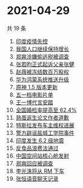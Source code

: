 # 2021-04-29

共 19 条

<!-- BEGIN ZHIHUSEARCH -->
<!-- 最后更新时间 Thu Apr 29 2021 17:09:40 GMT+0800 (China Standard Time) -->
1. [印度疫情失控](https://www.zhihu.com/search?q=印度疫情)
1. [我国人口继续保持增长](https://www.zhihu.com/search?q=人口普查)
1. [郑爽涉嫌偷逃税被调查](https://www.zhihu.com/search?q=郑爽被调查)
1. [张若昀正式起诉父亲张健](https://www.zhihu.com/search?q=张若昀)
1. [赵薇被冻结数百万股权](https://www.zhihu.com/search?q=赵薇)
1. [华为鸿蒙系统推送升级](https://www.zhihu.com/search?q=华为鸿蒙系统)
1. [原神 1.5 版本更新](https://www.zhihu.com/search?q=原神)
1. [五一档电影片单](https://www.zhihu.com/search?q=五一档电影)
1. [王一博代言安踏](https://www.zhihu.com/search?q=王一博代言安踏)
1. [全国婚检率提高至 62.4%](https://www.zhihu.com/search?q=婚检)
1. [熟蛋返生论文作者道歉](https://www.zhihu.com/search?q=熟蛋返生论文)
1. [特斯拉发布车主维权进展](https://www.zhihu.com/search?q=特斯拉维权)
1. [警方辟谣盐城工学院事件](https://www.zhihu.com/search?q=盐城工学院)
1. [印度发生 6.2 级地震](https://www.zhihu.com/search?q=印度地震)
1. [反食品浪费法通过](https://www.zhihu.com/search?q=反食品浪费法)
1. [中国空间站核心舱发射](https://www.zhihu.com/search?q=空间站)
1. [郑爽回应被调查](https://www.zhihu.com/search?q=郑爽被调查)
1. [李光洙将从 RM 下车](https://www.zhihu.com/search?q=李光洙下车)
1. [张恒语音聊天记录](https://www.zhihu.com/search?q=张恒郑爽)
<!-- END ZHIHUSEARCH -->
